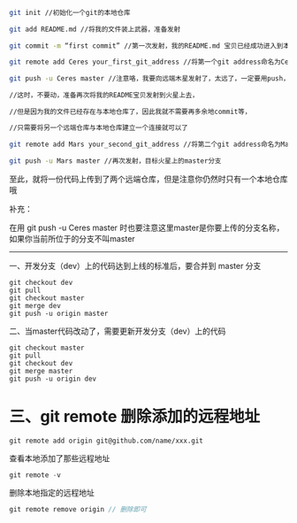 
```sh
git init //初始化一个git的本地仓库
 
git add README.md //将我的文件装上武器，准备发射
 
git commit -m “first commit” //第一次发射，我的README.md 宝贝已经成功进入到本地仓库
 
git remote add Ceres your_first_git_address //将第一个git address命名为Ceres
 
git push -u Ceres master //注意咯，我要向远端木星发射了，太远了，一定要用push，很费劲的赶脚
 
//这时，不要动，准备再次将我的README宝贝发射到火星上去，
 
//但是因为我的文件已经存在与本地仓库了，因此我就不需要再多余地commit等，
 
//只需要将另一个远端仓库与本地仓库建立一个连接就可以了
 
git remote add Mars your_second_git_address //将第二个git address命名为Mars
 
git push -u Mars master //再次发射，目标火星上的master分支
```

至此，就将一份代码上传到了两个远端仓库，但是注意你仍然时只有一个本地仓库哦

补充：  

在用 git push -u Ceres master 时也要注意这里master是你要上传的分支名称，如果你当前所位于的分支不叫master



---------------------------------------


一、开发分支（dev）上的代码达到上线的标准后，要合并到 master 分支
```shell
git checkout dev
git pull
git checkout master
git merge dev
git push -u origin master
```

二、当master代码改动了，需要更新开发分支（dev）上的代码

```shell
git checkout master 
git pull 
git checkout dev
git merge master 
git push -u origin dev
```


# 三、git remote 删除添加的远程地址
```shell
git remote add origin git@github.com/name/xxx.git
```
查看本地添加了那些远程地址
```cpp
git remote -v
```
删除本地指定的远程地址
```cpp
git remote remove origin // 删除即可
```
